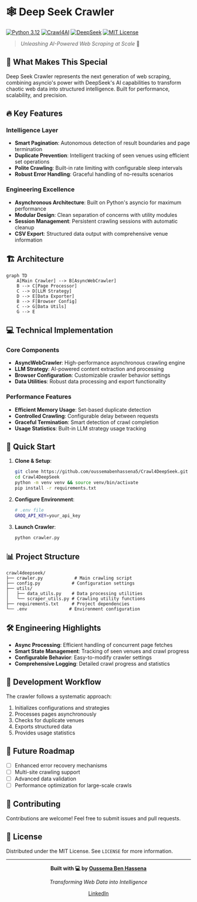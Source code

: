 # 🕸️ Deep Seek Crawler

[![Python 3.12](https://img.shields.io/badge/Python-3.12-blue.svg)](https://www.python.org/downloads/)
[![Crawl4AI](https://img.shields.io/badge/Framework-Crawl4AI-orange.svg)](https://github.com/oussemabenhassena5/Crawl4DeepSeek)
[![DeepSeek](https://img.shields.io/badge/AI-DeepSeek-green.svg)](https://github.com/oussemabenhassena5/Crawl4DeepSeek)
[![MIT License](https://img.shields.io/badge/License-MIT-purple.svg)](LICENSE)

> *Unleashing AI-Powered Web Scraping at Scale* 🚀

## 🎯 What Makes This Special

Deep Seek Crawler represents the next generation of web scraping, combining asyncio's power with DeepSeek's AI capabilities to transform chaotic web data into structured intelligence. Built for performance, scalability, and precision.

## 🔥 Key Features

### Intelligence Layer
- **Smart Pagination**: Autonomous detection of result boundaries and page termination
- **Duplicate Prevention**: Intelligent tracking of seen venues using efficient set operations
- **Polite Crawling**: Built-in rate limiting with configurable sleep intervals
- **Robust Error Handling**: Graceful handling of no-results scenarios

### Engineering Excellence
- **Asynchronous Architecture**: Built on Python's asyncio for maximum performance
- **Modular Design**: Clean separation of concerns with utility modules
- **Session Management**: Persistent crawling sessions with automatic cleanup
- **CSV Export**: Structured data output with comprehensive venue information

## 🏗️ Architecture

```mermaid
graph TD
    A[Main Crawler] --> B[AsyncWebCrawler]
    B --> C[Page Processor]
    C --> D[LLM Strategy]
    D --> E[Data Exporter]
    B --> F[Browser Config]
    C --> G[Data Utils]
    G --> E
```

## 💻 Technical Implementation

### Core Components
- **AsyncWebCrawler**: High-performance asynchronous crawling engine
- **LLM Strategy**: AI-powered content extraction and processing
- **Browser Configuration**: Customizable crawler behavior settings
- **Data Utilities**: Robust data processing and export functionality

### Performance Features
- **Efficient Memory Usage**: Set-based duplicate detection
- **Controlled Crawling**: Configurable delay between requests
- **Graceful Termination**: Smart detection of crawl completion
- **Usage Statistics**: Built-in LLM strategy usage tracking

## 🚀 Quick Start

1. **Clone & Setup**:
    ```bash
    git clone https://github.com/oussemabenhassena5/Crawl4DeepSeek.git
    cd Crawl4DeepSeek
    python -m venv venv && source venv/bin/activate
    pip install -r requirements.txt
    ```

2. **Configure Environment**:
    ```bash
    # .env file
    GROQ_API_KEY=your_api_key
    ```

3. **Launch Crawler**:
    ```bash
    python crawler.py
    ```

## 📊 Project Structure

```
crawl4deepseek/
├── crawler.py            # Main crawling script
├── config.py            # Configuration settings
├── utils/
│   ├── data_utils.py    # Data processing utilities
│   └── scraper_utils.py # Crawling utility functions
├── requirements.txt     # Project dependencies
└── .env                # Environment configuration
```

## 🛠️ Engineering Highlights

- **Async Processing**: Efficient handling of concurrent page fetches
- **Smart State Management**: Tracking of seen venues and crawl progress
- **Configurable Behavior**: Easy-to-modify crawler settings
- **Comprehensive Logging**: Detailed crawl progress and statistics

## 🔄 Development Workflow

The crawler follows a systematic approach:
1. Initializes configurations and strategies
2. Processes pages asynchronously
3. Checks for duplicate venues
4. Exports structured data
5. Provides usage statistics

## 🎯 Future Roadmap

- [ ] Enhanced error recovery mechanisms
- [ ] Multi-site crawling support
- [ ] Advanced data validation
- [ ] Performance optimization for large-scale crawls

## 🤝 Contributing

Contributions are welcome! Feel free to submit issues and pull requests.

## 📜 License

Distributed under the MIT License. See `LICENSE` for more information.

---

<div align="center">

**Built with 💻 by [Oussema Ben Hassena](https://github.com/oussemabenhassena5)**

*Transforming Web Data into Intelligence*

[LinkedIn](linkedin.com/in/oussema-ben-hassena-b445122a4) 
</div>